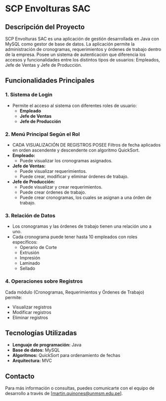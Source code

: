 # SCP Envolturas SAC

## Descripción del Proyecto
SCP Envolturas SAC es una aplicación de gestión desarrollada en Java con MySQL como gestor de base de datos. La aplicación permite la administración de cronogramas, requerimientos y órdenes de trabajo dentro de la empresa. Posee un sistema de autenticación que diferencia los accesos y funcionalidades entre los distintos tipos de usuarios: Empleados, Jefe de Ventas y Jefe de Producción.

## Funcionalidades Principales
### 1. Sistema de Login
- Permite el acceso al sistema con diferentes roles de usuario:
  - **Empleado**
  - **Jefe de Ventas**
  - **Jefe de Producción**

### 2. Menú Principal Según el Rol
- CADA VISUALIZACIÓN DE REGISTROS POSEE Filtros de fecha aplicados en orden ascendente y descendente con algoritmo QuickSort.
- **Empleado:**
  - Puede visualizar los cronogramas asignados.
- **Jefe de Ventas:**
  - Puede visualizar requerimientos.
  - Puede crear, modificar y eliminar órdenes de trabajo.
- **Jefe de Producción:**
  - Puede visualizar y crear requerimientos.
  - Puede crear órdenes de trabajo.
  - Puede crear cronogramas, los cuales se asignan a una órden de trabajo.

### 3. Relación de Datos
- Los cronogramas y las órdenes de trabajo tienen una relación uno a uno.
- Cada cronograma puede tener hasta 10 empleados con roles específicos:
  - Operario de Corte
  - Extrusión
  - Impresión
  - Laminado
  - Sellado

### 4. Operaciones sobre Registros
Cada módulo (Cronogramas, Requerimientos y Órdenes de Trabajo) permite:
- Visualizar registros
- Modificar registros
- Eliminar registros

## Tecnologías Utilizadas
- **Lenguaje de programación:** Java
- **Base de datos:** MySQL
- **Algoritmos:** QuickSort para ordenamiento de fechas
- **Arquitectura:** MVC

## Contacto
Para más información o consultas, puedes comunicarte con el equipo de desarrollo a través de [martin.quinones@unmsm.edu.pe].

